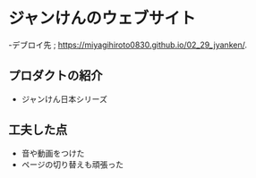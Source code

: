 # ジャンけんのウェブサイト
-デブロイ先 ; https://miyagihiroto0830.github.io/02_29_jyanken/.
## プロダクトの紹介
-  ジャンけん日本シリーズ

## 工夫した点
- 音や動画をつけた
- ページの切り替えも頑張った